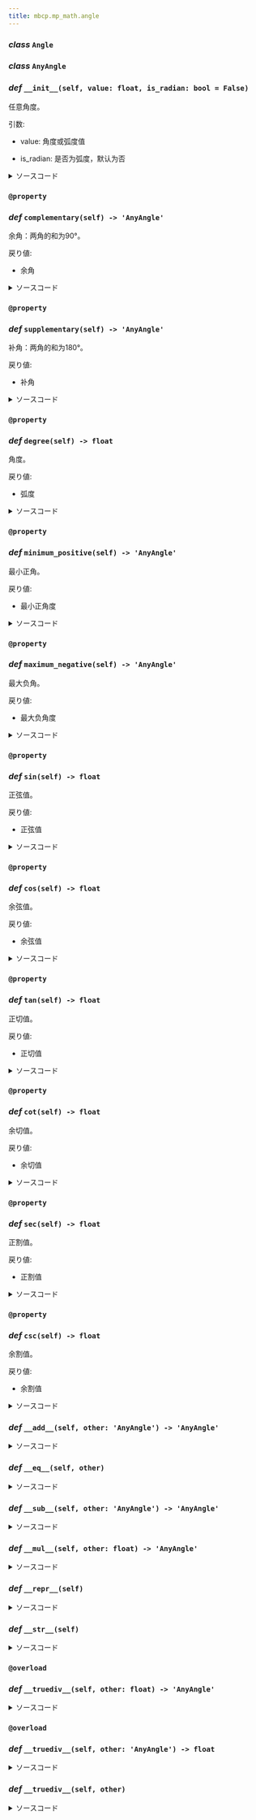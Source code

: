 ```yaml
---
title: mbcp.mp_math.angle
---
```

### ***class*** `Angle`

### ***class*** `AnyAngle`

### *def* `__init__(self, value: float, is_radian: bool = False)`


任意角度。

引数:

- value: 角度或弧度值  

- is_radian: 是否为弧度，默认为否  



<details>
<summary>ソースコード</summary>

```python
def __init__(self, value: float, is_radian: bool=False):
    """
        任意角度。
        Args:
            value: 角度或弧度值
            is_radian: 是否为弧度，默认为否
        """
    if is_radian:
        self.radian = value
    else:
        self.radian = value * PI / 180
```
</details>

### `@property`
### *def* `complementary(self) -> 'AnyAngle'`


余角：两角的和为90°。

戻り値:

- 余角



<details>
<summary>ソースコード</summary>

```python
@property
def complementary(self) -> 'AnyAngle':
    """
        余角：两角的和为90°。
        Returns:
            余角
        """
    return AnyAngle(PI / 2 - self.minimum_positive.radian, is_radian=True)
```
</details>

### `@property`
### *def* `supplementary(self) -> 'AnyAngle'`


补角：两角的和为180°。

戻り値:

- 补角



<details>
<summary>ソースコード</summary>

```python
@property
def supplementary(self) -> 'AnyAngle':
    """
        补角：两角的和为180°。
        Returns:
            补角
        """
    return AnyAngle(PI - self.minimum_positive.radian, is_radian=True)
```
</details>

### `@property`
### *def* `degree(self) -> float`


角度。

戻り値:

- 弧度



<details>
<summary>ソースコード</summary>

```python
@property
def degree(self) -> float:
    """
        角度。
        Returns:
            弧度
        """
    return self.radian * 180 / PI
```
</details>

### `@property`
### *def* `minimum_positive(self) -> 'AnyAngle'`


最小正角。

戻り値:

- 最小正角度



<details>
<summary>ソースコード</summary>

```python
@property
def minimum_positive(self) -> 'AnyAngle':
    """
        最小正角。
        Returns:
            最小正角度
        """
    return AnyAngle(self.radian % (2 * PI))
```
</details>

### `@property`
### *def* `maximum_negative(self) -> 'AnyAngle'`


最大负角。

戻り値:

- 最大负角度



<details>
<summary>ソースコード</summary>

```python
@property
def maximum_negative(self) -> 'AnyAngle':
    """
        最大负角。
        Returns:
            最大负角度
        """
    return AnyAngle(-self.radian % (2 * PI), is_radian=True)
```
</details>

### `@property`
### *def* `sin(self) -> float`


正弦值。

戻り値:

- 正弦值



<details>
<summary>ソースコード</summary>

```python
@property
def sin(self) -> float:
    """
        正弦值。
        Returns:
            正弦值
        """
    return math.sin(self.radian)
```
</details>

### `@property`
### *def* `cos(self) -> float`


余弦值。

戻り値:

- 余弦值



<details>
<summary>ソースコード</summary>

```python
@property
def cos(self) -> float:
    """
        余弦值。
        Returns:
            余弦值
        """
    return math.cos(self.radian)
```
</details>

### `@property`
### *def* `tan(self) -> float`


正切值。

戻り値:

- 正切值



<details>
<summary>ソースコード</summary>

```python
@property
def tan(self) -> float:
    """
        正切值。
        Returns:
            正切值
        """
    return math.tan(self.radian)
```
</details>

### `@property`
### *def* `cot(self) -> float`


余切值。

戻り値:

- 余切值



<details>
<summary>ソースコード</summary>

```python
@property
def cot(self) -> float:
    """
        余切值。
        Returns:
            余切值
        """
    return 1 / math.tan(self.radian)
```
</details>

### `@property`
### *def* `sec(self) -> float`


正割值。

戻り値:

- 正割值



<details>
<summary>ソースコード</summary>

```python
@property
def sec(self) -> float:
    """
        正割值。
        Returns:
            正割值
        """
    return 1 / math.cos(self.radian)
```
</details>

### `@property`
### *def* `csc(self) -> float`


余割值。

戻り値:

- 余割值



<details>
<summary>ソースコード</summary>

```python
@property
def csc(self) -> float:
    """
        余割值。
        Returns:
            余割值
        """
    return 1 / math.sin(self.radian)
```
</details>

### *def* `__add__(self, other: 'AnyAngle') -> 'AnyAngle'`


<details>
<summary>ソースコード</summary>

```python
def __add__(self, other: 'AnyAngle') -> 'AnyAngle':
    return AnyAngle(self.radian + other.radian, is_radian=True)
```
</details>

### *def* `__eq__(self, other)`


<details>
<summary>ソースコード</summary>

```python
def __eq__(self, other):
    return approx(self.radian, other.radian)
```
</details>

### *def* `__sub__(self, other: 'AnyAngle') -> 'AnyAngle'`


<details>
<summary>ソースコード</summary>

```python
def __sub__(self, other: 'AnyAngle') -> 'AnyAngle':
    return AnyAngle(self.radian - other.radian, is_radian=True)
```
</details>

### *def* `__mul__(self, other: float) -> 'AnyAngle'`


<details>
<summary>ソースコード</summary>

```python
def __mul__(self, other: float) -> 'AnyAngle':
    return AnyAngle(self.radian * other, is_radian=True)
```
</details>

### *def* `__repr__(self)`


<details>
<summary>ソースコード</summary>

```python
def __repr__(self):
    return f'AnyAngle({self.radian}, is_radian=True)'
```
</details>

### *def* `__str__(self)`


<details>
<summary>ソースコード</summary>

```python
def __str__(self):
    return f'AnyAngle({self.degree}° or {self.radian} rad)'
```
</details>

### `@overload`
### *def* `__truediv__(self, other: float) -> 'AnyAngle'`


<details>
<summary>ソースコード</summary>

```python
@overload
def __truediv__(self, other: float) -> 'AnyAngle':
    ...
```
</details>

### `@overload`
### *def* `__truediv__(self, other: 'AnyAngle') -> float`


<details>
<summary>ソースコード</summary>

```python
@overload
def __truediv__(self, other: 'AnyAngle') -> float:
    ...
```
</details>

### *def* `__truediv__(self, other)`


<details>
<summary>ソースコード</summary>

```python
def __truediv__(self, other):
    if isinstance(other, AnyAngle):
        return self.radian / other.radian
    return AnyAngle(self.radian / other, is_radian=True)
```
</details>

